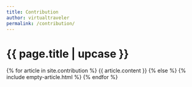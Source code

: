 ```yaml
---
title: Contribution
author: virtualtraveler
permalink: /contribution/
--- 
```


<h1 class="primary">{{ page.title | upcase }}</h1>

{% for article in site.contribution %}
{{ article.content }}
{% else %}
{% include empty-article.html %}
{% endfor %}